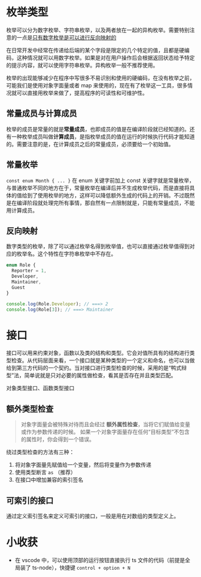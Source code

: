 # 枚举类型

枚举可以分为数字枚举、字符串枚举，以及两者放在一起的异构枚举。需要特别注意的一点是<u>只有数字枚举是可以进行反向映射的</u>

在日常开发中经常在传递给后端的某个字段是限定的几个特定的值，且都是硬编码，这种情况就可以用数字枚举。如果是对在用户操作后会根据返回状态给予特定的提示内容，就可以使用字符串枚举。异构枚举一般不推荐使用。

枚举的出现能够减少在程序中写很多不易识别和使用的硬编码，在没有枚举之前，可能我们是使用对象字面量或者 map 来使用的，现在有了枚举这一工具，很多情况就可以直接用枚举来做了，提高程序的可读性和可维护性。

## 常量成员与计算成员

枚举的成员是常量的就是**常量成员**，也即成员的值是在编译阶段就已经知道的。还有一种枚举成员叫做**计算成员**，是指枚举成员的值在运行的时候执行代码才能知道的。需要注意的是，在计算成员之后的常量成员，必须要给一个初始值。

## 常量枚举

`const enum Month { ... }` 在 enum 关键字前加上 const 关键字就是常量枚举，与普通枚举不同的地方在于，常量枚举在编译后并不生成枚举代码，而是直接将具体的值给到了使用枚举的地方，这样可以降低额外生成的代码上的开销。不过既然是在编译阶段就处理完所有事情，那自然有一点限制就是，只能有常量成员，不能用计算成员。

## 反向映射

数字类型的枚举，除了可以通过枚举名得到枚举值，也可以直接通过枚举值得到对应的枚举名。这个特性在字符串枚举中不存在。

```typescript
enum Role {
  Reporter = 1,
  Developer,
  Maintainer,
  Guest
}

console.log(Role.Developer); // ===> 2
console.log(Role[3]); // ===> Maintainer
```

# 接口

接口可以用来约束对象，函数以及类的结构和类型。它会对值所具有的结构进行类型检查。从代码层面来看，一个接口就是某种类型的一个定义和命名，也可以当做给到第三方代码的一个契约。当对接口进行类型检查的时候，采用的是“鸭式辩型”法，简单说就是只对必要的属性做检查，看其是否存在并且类型匹配。

对象类型接口、函数类型接口

## 额外类型检查

> 对象字面量会被特殊对待而且会经过 **额外属性检查**，当将它们赋值给变量或作为参数传递的时候。 如果一个对象字面量存在任何“目标类型”不包含的属性时，你会得到一个错误。

绕过类型检查的方法有三种：

1. 将对象字面量先赋值给一个变量，然后将变量作为参数传递
2. 使用类型断言 `as` （推荐）
3. 在接口中增加兼容的索引签名

## 可索引的接口

通过定义索引签名来定义可索引的接口，一般是用在对数组的类型定义上。

# 小收获

- 在 vscode 中，可以使用顶部的运行按钮直接执行 ts 文件的代码（前提是全局装了 ts-node），快捷键 `control + option + N`
